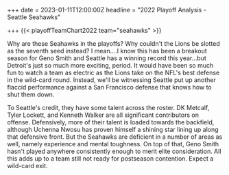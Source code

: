 +++
date = 2023-01-11T12:00:00Z
headline = "2022 Playoff Analysis - Seattle Seahawks"

+++
{{< playoffTeamChart2022 team="seahawks" >}}

Why are these Seahawks in the playoffs? Why couldn't the Lions be slotted as the seventh seed instead? I mean....I know this has been a breakout season for Geno Smith and Seattle has a winning record this year...but Detroit's just so much more exciting, period. It would have been so much fun to watch a team as electric as the Lions take on the NFL's best defense in the wild-card round. Instead, we'll be witnessing Seattle put up another flaccid performance against a San Francisco defense that knows how to shut them down.

To Seattle's credit, they have some talent across the roster. DK Metcalf, Tyler Lockett, and Kenneth Walker are all significant contributors on offense. Defensively, more of their talent is loaded towards the backfield, although Uchenna Nwosu has proven himself a shining star lining up along that defensive front. But the Seahawks are deficient in a number of areas as well, namely experience and mental toughness. On top of that, Geno Smith hasn't played anywhere consistently enough to merit elite consideration. All this adds up to a team still not ready for postseason contention. Expect a wild-card exit.